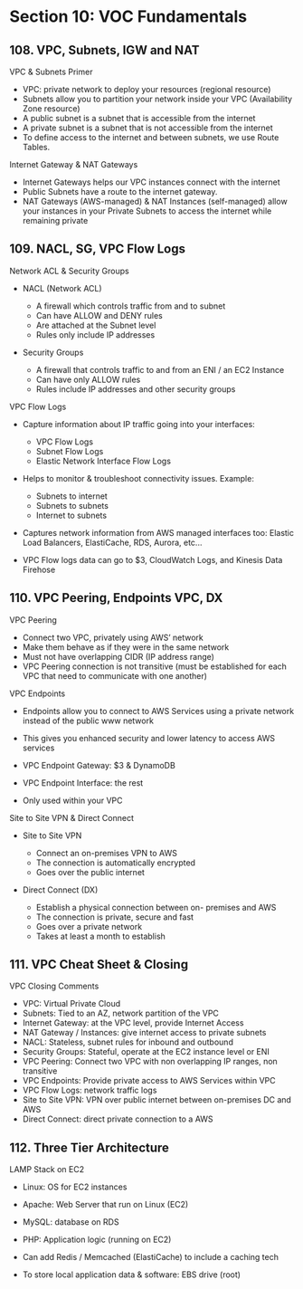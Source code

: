 # Section 10: VOC Fundamentals

## 108. VPC, Subnets, IGW and NAT

VPC & Subnets Primer

- VPC: private network to deploy your resources (regional resource)
- Subnets allow you to partition your network inside your VPC (Availability Zone resource)
- A public subnet is a subnet that is accessible from the internet
- A private subnet is a subnet that is not accessible from the internet
- To define access to the internet and between subnets, we use Route Tables.

Internet Gateway & NAT Gateways

- Internet Gateways helps our VPC instances connect with the internet
- Public Subnets have a route to the internet gateway.
- NAT Gateways (AWS-managed) & NAT Instances (self-managed) allow your instances in your Private Subnets to access the internet while remaining private

## 109. NACL, SG, VPC Flow Logs

Network ACL & Security Groups

- NACL (Network ACL)
    - A firewall which controls traffic from and to subnet
    - Can have ALLOW and DENY rules
    - Are attached at the Subnet level
    - Rules only include IP addresses

- Security Groups
    - A firewall that controls traffic to and from an ENI / an EC2 Instance
    - Can have only ALLOW rules
    - Rules include IP addresses and other security groups

VPC Flow Logs

- Capture information about IP traffic going into your interfaces:
    - VPC Flow Logs
    - Subnet Flow Logs
    - Elastic Network Interface Flow Logs

- Helps to monitor & troubleshoot connectivity issues. Example:
    - Subnets to internet
    - Subnets to subnets
    - Internet to subnets

- Captures network information from AWS managed interfaces too: Elastic Load Balancers, ElastiCache, RDS, Aurora, etc...
- VPC Flow logs data can go to $3, CloudWatch Logs, and Kinesis Data Firehose

## 110. VPC Peering, Endpoints VPC, DX

VPC Peering

- Connect two VPC, privately using AWS’ network
- Make them behave as if they were in the same network
- Must not have overlapping CIDR (IP address range)
- VPC Peering connection is not transitive (must be established for each VPC that need to communicate with one another)

VPC Endpoints

- Endpoints allow you to connect to AWS Services using a private network instead of the public www network
-  This gives you enhanced security and lower latency to access AWS services
- VPC Endpoint Gateway: $3 & DynamoDB 
- VPC Endpoint Interface: the rest

- Only used within your VPC

Site to Site VPN & Direct Connect

- Site to Site VPN
    - Connect an on-premises VPN to AWS
    - The connection is automatically encrypted
    - Goes over the public internet

- Direct Connect (DX)
    - Establish a physical connection between on- premises and AWS
    - The connection is private, secure and fast
    - Goes over a private network
    - Takes at least a month to establish

## 111. VPC Cheat Sheet & Closing

VPC Closing Comments

- VPC: Virtual Private Cloud
- Subnets: Tied to an AZ, network partition of the VPC
- Internet Gateway: at the VPC level, provide Internet Access
- NAT Gateway / Instances: give internet access to private subnets
- NACL: Stateless, subnet rules for inbound and outbound
- Security Groups: Stateful, operate at the EC2 instance level or ENI
- VPC Peering: Connect two VPC with non overlapping IP ranges, non transitive
- VPC Endpoints: Provide private access to AWS Services within VPC
- VPC Flow Logs: network traffic logs
- Site to Site VPN: VPN over public internet between on-premises DC and AWS
- Direct Connect: direct private connection to a AWS

## 112. Three Tier Architecture

LAMP Stack on EC2

- Linux: OS for EC2 instances
- Apache: Web Server that run on Linux (EC2)
- MySQL: database on RDS
- PHP: Application logic (running on EC2)

- Can add Redis / Memcached (ElastiCache) to include a caching tech
- To store local application data & software: EBS drive (root)